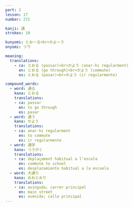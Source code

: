 ```yaml
---
part: 2
lesson: 17
number: 272

kanji: 通
strokes: 10

kunyomi: とおーる<br>かよーう
onyomi: ツウ

meaning:
  translations:
    - ca: とおる (passar)<br>かよう (anar-hi regularment)
      en: とおる (go through)<br>かよう (commute)
      es: とおる (pasar)<br>かよう (ir regularmente)

compound_words:
  - word: 通る
    kana: とおる
    translations:
    - ca: passar
      en: to go through
      es: pasar
  - word: 通う
    kana: かよう
    translations:
    - ca: anar-hi regularment
      en: to commute
      es: ir regularmente
  - word: 通学
    kana: つうがく
    translations:
    - ca: deplaçament habitual a l'escola
      en: commute to school
      es: desplazamiento habitual a la escuela
  - word: 大通り
    kana: おおとおり
    translations:
    - ca: avinguda; carrer principal
      en: main street
      es: avenida; calle principal
---
```

